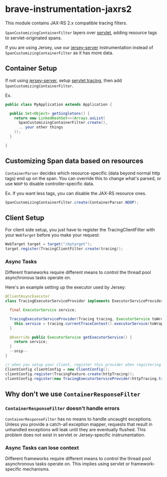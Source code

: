 # brave-instrumentation-jaxrs2
This module contains JAX-RS 2.x compatible tracing filters.

`SpanCustomizingContainerFilter` layers over [servlet](../servlet),
adding resource tags to servlet-originated spans.

If you are using Jersey, use our [jersey-server](../jersey-server)
instrumentation instead of `SpanCustomizingContainerFilter` as it has
more data.

## Container Setup
If not using [jersey-server](../jersey-server), setup [servlet tracing](../servlet),
then add `SpanCustomizingContainerFilter`.

Ex.
```java
public class MyApplication extends Application {

  public Set<Object> getSingletons() {
    return new LinkedHashSet<>(Arrays.asList(
      SpanCustomizingContainerFilter.create(),
      .. your other things
    ));
  }

}
```

## Customizing Span data based on resources
`ContainerParser` decides which resource-specific (data beyond normal
http tags) end up on the span. You can override this to change what's
parsed, or use `NOOP` to disable controller-specific data.

Ex. If you want less tags, you can disable the JAX-RS resource ones.
```java
SpanCustomizingContainerFilter.create(ContainerParser.NOOP);
```

## Client Setup

For client side setup, you just have to register the TracingClientFilter
with your `WebTarget` before you make your request:

```java
WebTarget target = target("/mytarget");
target.register(TracingClientFilter.create(tracing));
```

### Async Tasks
Different frameworks require different means to control the thread pool
asynchronous tasks operate on.

Here's an example setting up the executor used by Jersey:
```java
@ClientAsyncExecutor
class TracingExecutorServiceProvider implements ExecutorServiceProvider {

  final ExecutorService service;

  TracingExecutorServiceProvider(Tracing tracing, ExecutorService toWrap) {
    this.service = tracing.currentTraceContext().executorService(toWrap);
  }

  @Override public ExecutorService getExecutorService() {
    return service;
  }
  --snip--
}

// when you setup your client, register this provider when registering tracing
ClientConfig clientConfig = new ClientConfig();
clientConfig.register(TracingFeature.create(httpTracing));
clientConfig.register(new TracingExecutorServiceProvider(httpTracing.tracing(), executorService));
```

## Why don't we use `ContainerResponseFilter`

### `ContainerResponseFilter` doesn't handle errors
`ContainerResponseFilter` has no means to handle uncaught exceptions.
Unless you provide a catch-all exception mapper, requests that result in
unhandled exceptions will leak until they are eventually flushed. This
problem does not exist in servlet or Jersey-specific instrumentation.

### Async Tasks can lose context
Different frameworks require different means to control the thread pool
asynchronous tasks operate on. This implies using servlet or framework-
specific mechanisms.
